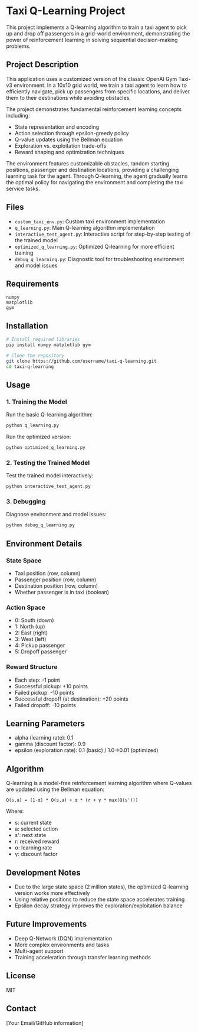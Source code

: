 # Taxi Q-Learning Project

This project implements a Q-learning algorithm to train a taxi agent to pick up and drop off passengers in a grid-world environment, demonstrating the power of reinforcement learning in solving sequential decision-making problems.

## Project Description

This application uses a customized version of the classic OpenAI Gym Taxi-v3 environment. In a 10x10 grid world, we train a taxi agent to learn how to efficiently navigate, pick up passengers from specific locations, and deliver them to their destinations while avoiding obstacles.

The project demonstrates fundamental reinforcement learning concepts including:
- State representation and encoding
- Action selection through epsilon-greedy policy
- Q-value updates using the Bellman equation
- Exploration vs. exploitation trade-offs
- Reward shaping and optimization techniques

The environment features customizable obstacles, random starting positions, passenger and destination locations, providing a challenging learning task for the agent. Through Q-learning, the agent gradually learns the optimal policy for navigating the environment and completing the taxi service tasks.

## Files

- `custom_taxi_env.py`: Custom taxi environment implementation
- `q_learning.py`: Main Q-learning algorithm implementation
- `interactive_test_agent.py`: Interactive script for step-by-step testing of the trained model
- `optimized_q_learning.py`: Optimized Q-learning for more efficient training
- `debug_q_learning.py`: Diagnostic tool for troubleshooting environment and model issues

## Requirements

```
numpy
matplotlib
gym
```

## Installation

```bash
# Install required libraries
pip install numpy matplotlib gym

# Clone the repository
git clone https://github.com/username/taxi-q-learning.git
cd taxi-q-learning
```

## Usage

### 1. Training the Model

Run the basic Q-learning algorithm:

```bash
python q_learning.py
```

Run the optimized version:

```bash
python optimized_q_learning.py
```

### 2. Testing the Trained Model

Test the trained model interactively:

```bash
python interactive_test_agent.py
```

### 3. Debugging

Diagnose environment and model issues:

```bash
python debug_q_learning.py
```

## Environment Details

### State Space
- Taxi position (row, column)
- Passenger position (row, column)
- Destination position (row, column)
- Whether passenger is in taxi (boolean)

### Action Space
- 0: South (down)
- 1: North (up)
- 2: East (right)
- 3: West (left)
- 4: Pickup passenger
- 5: Dropoff passenger

### Reward Structure
- Each step: -1 point
- Successful pickup: +10 points
- Failed pickup: -10 points
- Successful dropoff (at destination): +20 points
- Failed dropoff: -10 points

## Learning Parameters

- alpha (learning rate): 0.1
- gamma (discount factor): 0.9
- epsilon (exploration rate): 0.1 (basic) / 1.0→0.01 (optimized)

## Algorithm

Q-learning is a model-free reinforcement learning algorithm where Q-values are updated using the Bellman equation:

```
Q(s,a) = (1-α) * Q(s,a) + α * (r + γ * max(Q(s')))
```

Where:
- s: current state
- a: selected action
- s': next state
- r: received reward
- α: learning rate
- γ: discount factor

## Development Notes

- Due to the large state space (2 million states), the optimized Q-learning version works more effectively
- Using relative positions to reduce the state space accelerates training
- Epsilon decay strategy improves the exploration/exploitation balance

## Future Improvements

- Deep Q-Network (DQN) implementation
- More complex environments and tasks
- Multi-agent support
- Training acceleration through transfer learning methods

## License

MIT

## Contact

[Your Email/GitHub information]
